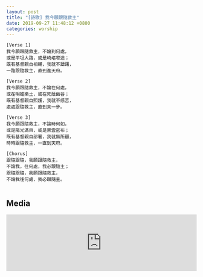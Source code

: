 ```yaml
---
layout: post
title: "[詩歌] 我今願跟隨救主"
date: 2019-09-27 11:48:12 +0800
categories: worship
---
```


```
[Verse 1]
我今願跟隨救主，不論到何處，
或是平坦大路，或是崎嶇窄途；
既有基督親自相輔，我就不躊躇，
一路跟隨救主，直到進天府。

[Verse 2]
我今願跟隨救主，不論在何處，
或在明媚樂土，或在死蔭幽谷；
既有基督親自照護，我就不感苦，
處處跟隨救主，直到末一步。

[Verse 3]
我今願跟隨救主，不論時何如，
或是陽光滿目，或是黑雲密布；
既有基督親自部署，我就無所顧，
時時跟隨救主，一直到天府。

[Chorus]
跟隨跟隨，我願跟隨救主，
不論我，往何處，我必跟隨主；
跟隨跟隨，我願跟隨救主，
不論我往何處，我必跟隨主。


```

## Media
<iframe width="100%" src="https://www.youtube.com/embed/k7LBUxD6IyU" frameborder="0" allow="accelerometer; autoplay; encrypted-media; gyroscope; picture-in-picture" allowfullscreen></iframe>
